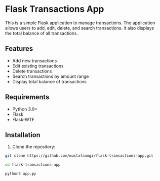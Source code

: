 # Flask Transactions App

This is a simple Flask application to manage transactions. The application allows users to add, edit, delete, and search transactions. It also displays the total balance of all transactions.

## Features

- Add new transactions
- Edit existing transactions
- Delete transactions
- Search transactions by amount range
- Display total balance of transactions

## Requirements

- Python 3.9+
- Flask
- Flask-WTF

## Installation

1. Clone the repository:

```bash
git clone https://github.com/mustafaangi/flask-transactions-app.git

cd flask-transactions-app

python3 app.py

